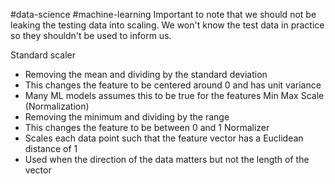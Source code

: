 #data-science #machine-learning 
Important to note that we should not be leaking the testing data into scaling. We won't know the test data in practice so they shouldn't be used to inform us.

Standard scaler
- Removing the mean and dividing by the standard deviation
- This changes the feature to be centered around 0 and has unit variance
- Many ML models assumes this to be true for the features
Min Max Scale (Normalization)
- Removing the minimum and dividing by the range
- This changes the feature to be between 0 and 1
Normalizer
- Scales each data point such that the feature vector has a Euclidean distance of 1
- Used when the direction of the data matters but not the length of the vector